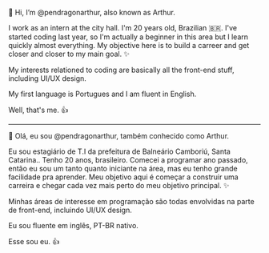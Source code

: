 👋 Hi, I’m @pendragonarthur, also known as Arthur.

I work as an intern at the city hall. I'm 20 years old, Brazilian 🇧🇷. I've started coding last year, so I'm actually 
a beginner in this area but I learn quickly almost everything. My objective here is to build a carreer and get closer and closer to my main goal. ✨

My interests relationed to coding are basically all the front-end stuff, including UI/UX design.

My first language is Portugues and I am fluent in English. 

Well, that's me. 👍

------------------------------------

👋 Olá, eu sou @pendragonarthur, também conhecido como Arthur.

Eu sou estagiário de T.I da prefeitura de Balneário Camboriú, Santa Catarina.. Tenho 20 anos, brasileiro. Comecei a programar ano passado, então eu sou um tanto quanto iniciante na área, mas eu tenho grande facilidade pra aprender. Meu objetivo aqui é começar a construir uma carreira e chegar cada vez mais perto do meu objetivo principal. ✨

Minhas áreas de interesse em programação são todas envolvidas na parte de front-end, incluindo UI/UX design.

Eu sou fluente em inglês, PT-BR nativo.

Esse sou eu. 👍

